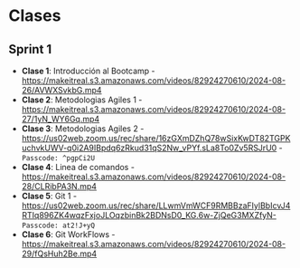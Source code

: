 # Clases

## Sprint 1
- **Clase 1**: Introducción al Bootcamp - https://makeitreal.s3.amazonaws.com/videos/82924270610/2024-08-26/AVWXSvkbG.mp4
- **Clase 2**: Metodologias Agiles 1 - https://makeitreal.s3.amazonaws.com/videos/82924270610/2024-08-27/1yN_WY6Gq.mp4
- **Clase 3**: Metodologias Agiles 2 - https://us02web.zoom.us/rec/share/16zGXmDZhQ78wSixKwDT82TGPKuchvkUWV-q0i2A9IBpdq6zRkud31qS2Nw_vPYf.sLa8To0Zv5RSJrU0 - `Passcode: ^pgpCi2U`
- **Clase 4**: Linea de comandos -  https://makeitreal.s3.amazonaws.com/videos/82924270610/2024-08-28/CLRibPA3N.mp4
- **Clase 5**: Git 1 - https://us02web.zoom.us/rec/share/LLwmVmWCF9RMBBzaFIylBbIcvJ4RTIq896ZK4wqzFxjoJLOqzbinBk2BDNsD0_KG.6w-ZjQeG3MXZfyN- `Passcode: at2!J+yQ`
- **Clase 6**: Git WorkFlows - https://makeitreal.s3.amazonaws.com/videos/82924270610/2024-08-29/fQsHuh2Be.mp4



